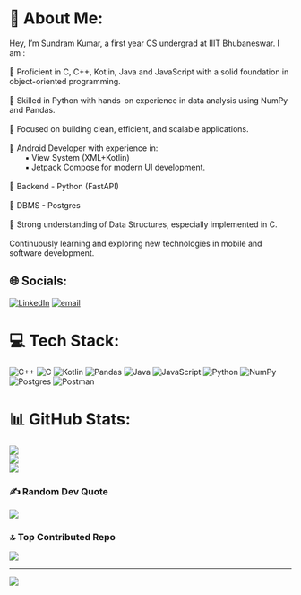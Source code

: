 # 💫 About Me:
Hey, I’m Sundram Kumar, a first year CS undergrad at IIIT Bhubaneswar. I am :<br><br>🔹 Proficient in C, C++, Kotlin, Java and JavaScript with a solid foundation in object-oriented programming.<br><br>🔹 Skilled in Python with hands-on experience in data analysis using NumPy and Pandas.<br><br>🔹 Focused on building clean, efficient, and scalable applications.<br><br>🔹 Android Developer with experience in:<br>  ▪ View System (XML+Kotlin)<br>  ▪ Jetpack Compose for modern UI development.<br><br>🔹 Backend - Python (FastAPI)<br><br>🔹 DBMS - Postgres<br><br>🔹 Strong understanding of Data Structures, especially implemented in C.<br><br>Continuously learning and exploring new technologies in mobile and software development.


## 🌐 Socials:
[![LinkedIn](https://img.shields.io/badge/LinkedIn-%230077B5.svg?logo=linkedin&logoColor=white)](https://in.linkedin.com/in/sundram-kumar-710710329) [![email](https://img.shields.io/badge/Email-D14836?logo=gmail&logoColor=white)](mailto:scarrcodee@gmail.com) 

# 💻 Tech Stack:
![C++](https://img.shields.io/badge/c++-%2300599C.svg?style=for-the-badge&logo=c%2B%2B&logoColor=white) ![C](https://img.shields.io/badge/c-%2300599C.svg?style=for-the-badge&logo=c&logoColor=white) ![Kotlin](https://img.shields.io/badge/kotlin-%237F52FF.svg?style=for-the-badge&logo=kotlin&logoColor=white) ![Pandas](https://img.shields.io/badge/pandas-%23150458.svg?style=for-the-badge&logo=pandas&logoColor=white) ![Java](https://img.shields.io/badge/java-%23ED8B00.svg?style=for-the-badge&logo=openjdk&logoColor=white) ![JavaScript](https://img.shields.io/badge/javascript-%23323330.svg?style=for-the-badge&logo=javascript&logoColor=%23F7DF1E) ![Python](https://img.shields.io/badge/python-3670A0?style=for-the-badge&logo=python&logoColor=ffdd54) ![NumPy](https://img.shields.io/badge/numpy-%23013243.svg?style=for-the-badge&logo=numpy&logoColor=white) ![Postgres](https://img.shields.io/badge/postgres-%23316192.svg?style=for-the-badge&logo=postgresql&logoColor=white) ![Postman](https://img.shields.io/badge/Postman-FF6C37?style=for-the-badge&logo=postman&logoColor=white)
# 📊 GitHub Stats:
![](https://github-readme-stats.vercel.app/api?username=scareecodee&theme=one_dark_pro&hide_border=false&include_all_commits=true&count_private=true)<br/>
![](https://nirzak-streak-stats.vercel.app/?user=scareecodee&theme=one_dark_pro&hide_border=false)<br/>
![](https://github-readme-stats.vercel.app/api/top-langs/?username=scareecodee&theme=one_dark_pro&hide_border=false&include_all_commits=true&count_private=true&layout=compact)

### ✍️ Random Dev Quote
![](https://quotes-github-readme.vercel.app/api?type=horizontal&theme=dark)

### 🔝 Top Contributed Repo
![](https://github-contributor-stats.vercel.app/api?username=scareecodee&limit=5&theme=one_dark_pro&combine_all_yearly_contributions=true)

---
[![](https://visitcount.itsvg.in/api?id=scareecodee&icon=3&color=0)](https://visitcount.itsvg.in)

<!-- Proudly created with GPRM ( https://gprm.itsvg.in ) -->

